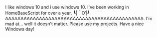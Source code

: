 I like windows 10 and i use windows 10.
I've been working in HomeBaseScript for over a year.
┗|｀O′|┛ AAAAAAAAAAAAAAAAAAAAAAAAAAAAAAAAAAAAAAAAAAAAA.
I'm mad at...  well it doesn't matter.
Please use my projects. 
Have a nice Windows day!
